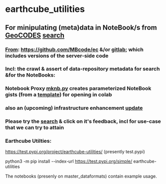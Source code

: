 # earthcube_utilities
## For minipulating (meta)data in NoteBook/s from [GeoCODES](https://www.earthcube.org/geocodes) [search](https://geocodes.earthcube.org/)
### [From](https://mbcode.github.io/ec/): https://github.com/MBcode/ec &/or [gitlab](https://gitlab.com/MBcode/ec); which includes versions of the server-side code
### Incl: the crawl & assert of data-repository metadata for search &for the NoteBooks:
###  Notebook Proxy [mknb.py](https://github.com/MBcode/ec/blob/master/NoteBook/mknb.py)  creates parameterized NoteBook gists (from a [template](https://github.com/MBcode/ec/blob/master/NoteBook/template.ipynb)) for opening in colab
### also an (upcoming) infrastructure enhancement [update](https://mbcode.github.io/ec/)
### Please try the  [search](https://geocodes.earthcube.org/) & click on it's feedback, incl for use-case that we can try to attain 


### Earthcube Utilties:
https://test.pypi.org/project/earthcube-utilities/
(presently test.pypi)

python3 -m pip install --index-url https://test.pypi.org/simple/ earthcube-utilities

The notebooks (presenly on master_dataformats) contain example usage.